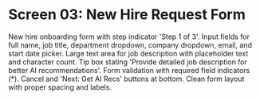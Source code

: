 # Screen 03: New Hire Request Form

New hire onboarding form with step indicator 'Step 1 of 3'. Input fields for full name, job title, department dropdown, company dropdown, email, and start date picker. Large text area for job description with placeholder text and character count. Tip box stating 'Provide detailed job description for better AI recommendations'. Form validation with required field indicators (*). Cancel and 'Next: Get AI Recs' buttons at bottom. Clean form layout with proper spacing and labels.

